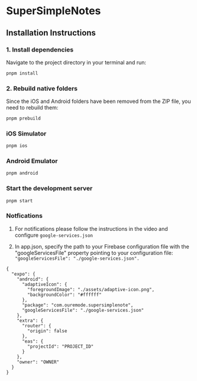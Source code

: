
# SuperSimpleNotes


## Installation Instructions

### 1. Install dependencies

Navigate to the project directory in your terminal and run:

```bash
pnpm install
```

### 2. Rebuild native folders

Since the iOS and Android folders have been removed from the ZIP file, you need to rebuild them:

```bash
pnpm prebuild
```


### iOS Simulator

```bash
pnpm ios
```

### Android Emulator

```bash
pnpm android
```

### Start the development server


```bash
pnpm start
```



### Notfications

1. For notifications please follow the instructions in the video and configure `google-services.json`

2. In app.json, specify the path to your Firebase configuration file with the "googleServicesFile" property pointing to your configuration file: `"googleServicesFile": "./google-services.json".`

```
{
  "expo": {
    "android": {
      "adaptiveIcon": {
        "foregroundImage": "./assets/adaptive-icon.png",
        "backgroundColor": "#ffffff"
      },
      "package": "com.ouremode.supersimplenote",
      "googleServicesFile": "./google-services.json"
    },
    "extra": {
      "router": {
        "origin": false
      },
      "eas": {
        "projectId": "PROJECT_ID"
      }
    },
    "owner": "OWNER"
  }
}
```
